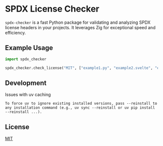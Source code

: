 
# SPDX License Checker

`spdx-checker` is a fast Python package for validating and analyzing SPDX license headers in your projects. It leverages Zig for exceptional speed and efficiency.

## Example Usage

```python
import spdx_checker

spdx_checker.check_license("MIT", ["example1.py", "example2.svelte", "example3.html"])
```

## Development

Issues with uv caching
```
To force uv to ignore existing installed versions, pass --reinstall to any installation command (e.g., uv sync --reinstall or uv pip install --reinstall ...).
```

## License

[MIT](LICENSE)
